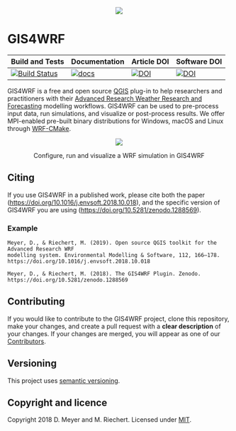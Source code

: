 <p align="center"><img src="https://gis4wrf.github.io/assets/images/gis4wrf_logo.png"></p>

# GIS4WRF

| Build and Tests | Documentation | Article DOI | Software DOI |
|-----------------|---------------|-------------|--------------|
[![Build Status](https://travis-ci.com/GIS4WRF/gis4wrf.svg?branch=master)](https://travis-ci.com/GIS4WRF/gis4wrf) | [![docs](https://img.shields.io/badge/docs-gis4wrf.github.io-blue.svg)](https://gis4wrf.github.io) | [![DOI](https://img.shields.io/badge/DOI-10.1016%2Fj.envsoft.2018.10.018-brightgreen.svg)](https://doi.org/10.1016/j.envsoft.2018.10.018) | [![DOI](https://zenodo.org/badge/DOI/10.5281/zenodo.1288569.svg)](https://doi.org/10.5281/zenodo.1288569) |

GIS4WRF is a free and open source [QGIS](https://qgis.org/) plug-in to help researchers and practitioners with their [Advanced Research Weather Research and Forecasting](https://www.mmm.ucar.edu/weather-research-and-forecasting-model) modelling workflows. GIS4WRF can be used to pre-process input data, run simulations, and visualize or post-process results. We offer MPI-enabled pre-built binary distributions for Windows, macOS and Linux through [WRF-CMake](https://github.com/WRF-CMake/WRF).

<p align="center"><img src="https://gis4wrf.github.io/assets/images/gis4wrf-demo.gif"></p>
<p align="center">Configure, run and visualize a WRF simulation in GIS4WRF</p>


## Citing
If you use GIS4WRF in a published work, please cite both the paper (https://doi.org/10.1016/j.envsoft.2018.10.018), and the specific version of GIS4WRF you are using (https://doi.org/10.5281/zenodo.1288569).

### Example

```
Meyer, D., & Riechert, M. (2019). Open source QGIS toolkit for the Advanced Research WRF
modelling system. Environmental Modelling & Software, 112, 166–178.
https://doi.org/10.1016/j.envsoft.2018.10.018

Meyer, D., & Riechert, M. (2018). The GIS4WRF Plugin. Zenodo.
https://doi.org/10.5281/zenodo.1288569
```


## Contributing

If you would like to contribute to the GIS4WRF project, clone this repository, make your changes, and create a pull request with a **clear description** of your changes. If your changes are merged, you will appear as one of our [Contributors](https://github.com/GIS4WRF/gis4wrf/graphs/contributors).


## Versioning

This project uses [semantic versioning](https://semver.org/).


## Copyright and licence

Copyright 2018 D. Meyer and M. Riechert. Licensed under [MIT](LICENSE.txt).